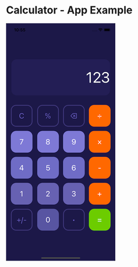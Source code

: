 # Calculator - App Example
<a href="url"><img src="https://github.com/seyransaakyan/Calculator/blob/main/calculator.png" align="left" height="649" width="300" ></a>
